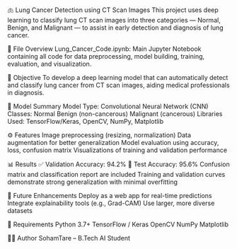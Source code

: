 🫁 Lung Cancer Detection using CT Scan Images
This project uses deep learning to classify lung CT scan images into three categories — Normal, Benign, and Malignant — to assist in early detection and diagnosis of lung cancer.


📂 File Overview
Lung_Cancer_Code.ipynb: Main Jupyter Notebook containing all code for data preprocessing, model building, training, evaluation, and visualization.


🎯 Objective
To develop a deep learning model that can automatically detect and classify lung cancer from CT scan images, aiding medical professionals in diagnosis.


🧠 Model Summary
Model Type: Convolutional Neural Network (CNN)
Classes:
Normal
Benign (non-cancerous)
Malignant (cancerous)
Libraries Used: TensorFlow/Keras, OpenCV, NumPy, Matplotlib


⚙️ Features
Image preprocessing (resizing, normalization)
Data augmentation for better generalization
Model evaluation using accuracy, loss, confusion matrix
Visualizations of training and validation performance


📊 Results
✅ Validation Accuracy: 94.2%
🧪 Test Accuracy: 95.6%
Confusion matrix and classification report are included
Training and validation curves demonstrate strong generalization with minimal overfitting


🔮 Future Enhancements
Deploy as a web app for real-time predictions
Integrate explainability tools (e.g., Grad-CAM)
Use larger, more diverse datasets


📌 Requirements
Python 3.7+
TensorFlow / Keras
OpenCV
NumPy
Matplotlib

👨‍💻 Author
SohamTare – B.Tech AI Student


